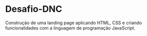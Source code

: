 # Desafio-DNC
Construção de uma landing page aplicando HTML, CSS e criando funcionalidades com a linguagem de programação JavaScript.
